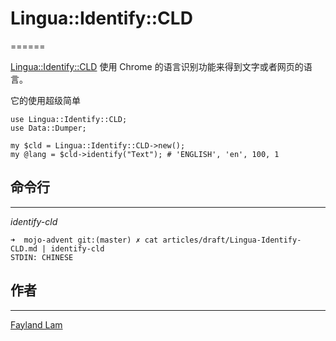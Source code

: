 # Lingua::Identify::CLD
======

[Lingua::Identify::CLD](https://metacpan.org/pod/Lingua::Identify::CLD) 使用 Chrome 的语言识别功能来得到文字或者网页的语言。

它的使用超级简单

```
use Lingua::Identify::CLD;
use Data::Dumper;

my $cld = Lingua::Identify::CLD->new();
my @lang = $cld->identify("Text"); # 'ENGLISH', 'en', 100, 1
```

## 命令行
---------

*identify-cld*

```
➜  mojo-advent git:(master) ✗ cat articles/draft/Lingua-Identify-CLD.md | identify-cld
STDIN: CHINESE
```

## 作者
---------
[Fayland Lam](http://fayland.me/)